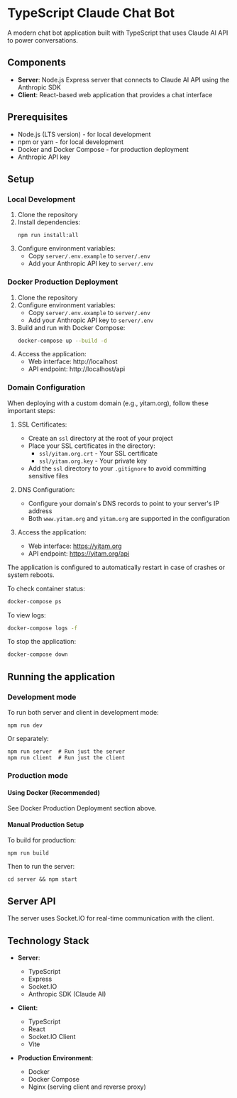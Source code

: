 # TypeScript Claude Chat Bot

A modern chat bot application built with TypeScript that uses Claude AI API to power conversations.

## Components

- **Server**: Node.js Express server that connects to Claude AI API using the Anthropic SDK
- **Client**: React-based web application that provides a chat interface

## Prerequisites

- Node.js (LTS version) - for local development
- npm or yarn - for local development
- Docker and Docker Compose - for production deployment
- Anthropic API key

## Setup

### Local Development

1. Clone the repository
2. Install dependencies:
   ```
   npm run install:all
   ```
3. Configure environment variables:
   - Copy `server/.env.example` to `server/.env`
   - Add your Anthropic API key to `server/.env`

### Docker Production Deployment

1. Clone the repository
2. Configure environment variables:
   - Copy `server/.env.example` to `server/.env`
   - Add your Anthropic API key to `server/.env`
3. Build and run with Docker Compose:
   ```bash
   docker-compose up --build -d
   ```
4. Access the application:
   - Web interface: http://localhost
   - API endpoint: http://localhost/api

### Domain Configuration

When deploying with a custom domain (e.g., yitam.org), follow these important steps:

1. SSL Certificates:
   - Create an `ssl` directory at the root of your project
   - Place your SSL certificates in the directory:
     - `ssl/yitam.org.crt` - Your SSL certificate
     - `ssl/yitam.org.key` - Your private key
   - Add the `ssl` directory to your `.gitignore` to avoid committing sensitive files

2. DNS Configuration:
   - Configure your domain's DNS records to point to your server's IP address
   - Both `www.yitam.org` and `yitam.org` are supported in the configuration

3. Access the application:
   - Web interface: https://yitam.org
   - API endpoint: https://yitam.org/api

The application is configured to automatically restart in case of crashes or system reboots.

To check container status:
```bash
docker-compose ps
```

To view logs:
```bash
docker-compose logs -f
```

To stop the application:
```bash
docker-compose down
```

## Running the application

### Development mode

To run both server and client in development mode:

```
npm run dev
```

Or separately:

```
npm run server  # Run just the server
npm run client  # Run just the client
```

### Production mode

#### Using Docker (Recommended)
See Docker Production Deployment section above.

#### Manual Production Setup
To build for production:

```
npm run build
```

Then to run the server:

```
cd server && npm start
```

## Server API

The server uses Socket.IO for real-time communication with the client.

## Technology Stack

- **Server**:
  - TypeScript
  - Express
  - Socket.IO
  - Anthropic SDK (Claude AI)

- **Client**:
  - TypeScript
  - React
  - Socket.IO Client
  - Vite

- **Production Environment**:
  - Docker
  - Docker Compose
  - Nginx (serving client and reverse proxy) 